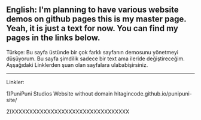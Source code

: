   English:
  I'm planning to have various website demos on github pages this is my master page.
  Yeah, it is just a text for now.
  You can find my pages in the links below.
 ------------------------------------------------------------------------------------------
  Türkçe: 
  Bu sayfa üstünde bir çok farklı sayfanın demosunu yönetmeyi düşüyorum.
  Bu sayfa şimdilik sadece bir text ama ileride değiştireceğim.
  Aşşağıdaki Linklerden şuan olan sayfalara ulababişirsiniz.
  
 -----------------------------------------------------------------------------------------
 
  Linkler:
  
  1)PuniPuni Studios Website without domain
    hitagincode.github.io/punipuni-site/
    
  2)XXXXXXXXXXXXXXXXXXXXXXXXXXXXXXXXX
